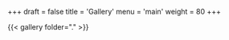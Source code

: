 +++
draft = false
title = 'Gallery'
menu = 'main'
weight = 80
+++

<!-- The following line automatically list all images in this folder and subfolders -->
{{< gallery folder="." >}}